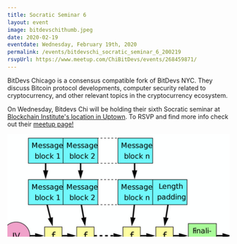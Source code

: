 ```yaml
---
title: Socratic Seminar 6
layout: event
image: bitdevschithumb.jpeg
date: 2020-02-19
eventdate: Wednesday, February 19th, 2020
permalink: /events/bitdevschi_socratic_seminar_6_200219
rsvpUrl: https://www.meetup.com/ChiBitDevs/events/268459871/
---
```

BitDevs Chicago is a consensus compatible fork of BitDevs NYC. They discuss Bitcoin protocol developments, computer security related to cryptocurrency, and other relevant topics in the cryptocurrency ecosystem.

On Wednesday, Bitdevs Chi will be holding their sixth Socratic seminar at <a href="https://theblockchaininstitute.org/contact-us/" target="_blank" rel="noopener">Blockchain Institute's location in Uptown</a>. To RSVP and find more info check out their <a href="https://www.meetup.com/ChiBitDevs/events/268459871/" target="_blank" rel="noopener">meetup page!</a>

<img src="/assets/img/bitdevschithumb.jpeg"> 
